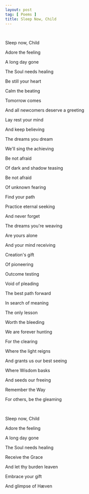 ```yaml
---
layout: post
tag: [ Poems ]
title: Sleep Now, Child
---
```


<br/>

Sleep now, Child

Adore the feeling

A long day gone

The Soul needs healing

Be still your heart

Calm the beating

Tomorrow comes

And all newcomers deserve a greeting

Lay rest your mind

And keep believing

The dreams you dream

We'll sing the achieving

Be not afraid

Of dark and shadow teasing

Be not afraid

Of unknown fearing

Find your path

Practice eternal seeking

And never forget

The dreams you're weaving

Are yours alone

And your mind receiving

Creation's gift

Of pioneering

Outcome testing

Void of pleading

The best path forward

In search of meaning

The only lesson

Worth the bleeding

We are forever hunting

For the clearing

Where the light reigns

And grants us our best seeing

Where Wisdom basks

And seeds our freeing

Remember the Way

For others, be the gleaming

<br/>

Sleep now, Child

Adore the feeling

A long day gone

The Soul needs healing

Receive the Grace

And let thy burden leaven

Embrace your gift

And glimpse of Hæven

<br/>
